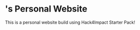 # <Aaron Ahmadyar>'s Personal Website

This is a personal website build using Hack4Impact Starter Pack!
<Fourth Year Computer Engineering Student>
